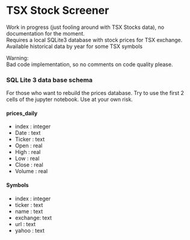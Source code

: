 # TSX Stock Screener

Work in progress (just fooling around with TSX Stocks data), no documentation for the moment.  
Requires a local SQLite3 database with stock prices for TSX exchange.  
Available historical data by year for some TSX symbols  

Warning:  
Bad code implementation, so no comments on code quality please.  


### SQL Lite 3 data base schema  
For those who want to rebuild the prices database. Try to use the first 2 cells of the jupyter notebook. Use at your own risk.

#### prices_daily
- index   : integer
- Date    : text
- Ticker  : text
- Open    : real
- High    : real
- Low     : real
- Close   : real
- Volume  : real

#### Symbols
- index   : integer
- ticker  : text
- name    : text
- exchange: text
- url     : text
- yahoo   : text
